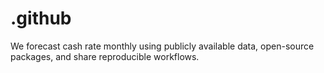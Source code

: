 # .github
We forecast cash rate monthly using publicly available data, open-source packages, and share reproducible workflows.
